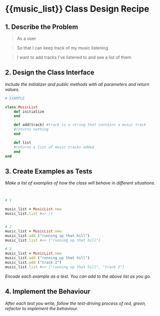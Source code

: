 # {{music_list}} Class Design Recipe

## 1. Describe the Problem

>As a user

>So that I can keep track of my music listening

>I want to add tracks I've listened to and see a list of them.

## 2. Design the Class Interface

_Include the initializer and public methods with all parameters and return values._

```ruby
# EXAMPLE

class MusicList
    def initialize
    end

    def add(track) #track is a string that contains a music track
    #returns nothing
    end

    def list
    #returns a list of music tracks added
    end
end


```

## 3. Create Examples as Tests

_Make a list of examples of how the class will behave in different situations._

```ruby


# 1

music_list = MusicList.new
music_list.list #=> []


# 2
music_list = MusicList.new
music_list.add ("running up that hill")
music_list.list #=> ["running up that hill"]

# 3
music_list = MusicList.new
music_list.add ("running up that hill")
music_list.add ("track 2")
music_list.list #=> ["running up that hill", "track 2"]

```

_Encode each example as a test. You can add to the above list as you go._

## 4. Implement the Behaviour

_After each test you write, follow the test-driving process of red, green, refactor to implement the behaviour._



